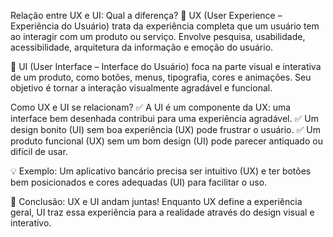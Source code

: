 Relação entre UX e UI: Qual a diferença?
🔹 UX (User Experience – Experiência do Usuário) trata da experiência completa que um usuário tem ao interagir com um produto ou serviço. Envolve pesquisa, usabilidade, acessibilidade, arquitetura da informação e emoção do usuário.

🔹 UI (User Interface – Interface do Usuário) foca na parte visual e interativa de um produto, como botões, menus, tipografia, cores e animações. Seu objetivo é tornar a interação visualmente agradável e funcional.

Como UX e UI se relacionam?
✅ A UI é um componente da UX: uma interface bem desenhada contribui para uma experiência agradável.
✅ Um design bonito (UI) sem boa experiência (UX) pode frustrar o usuário.
✅ Um produto funcional (UX) sem um bom design (UI) pode parecer antiquado ou difícil de usar.

💡 Exemplo:
Um aplicativo bancário precisa ser intuitivo (UX) e ter botões bem posicionados e cores adequadas (UI) para facilitar o uso.

🚀 Conclusão: UX e UI andam juntas! Enquanto UX define a experiência geral, UI traz essa experiência para a realidade através do design visual e interativo.